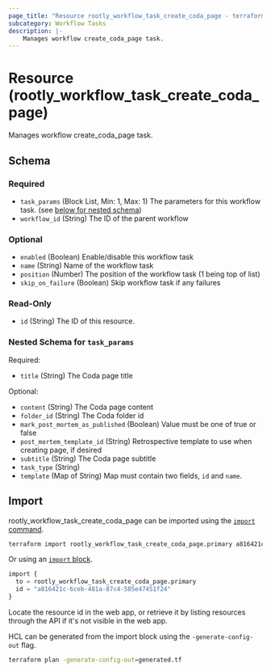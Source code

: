 ```yaml
---
page_title: "Resource rootly_workflow_task_create_coda_page - terraform-provider-rootly"
subcategory: Workflow Tasks
description: |-
    Manages workflow create_coda_page task.
---
```


# Resource (rootly_workflow_task_create_coda_page)

Manages workflow create_coda_page task.



<!-- schema generated by tfplugindocs -->
## Schema

### Required

- `task_params` (Block List, Min: 1, Max: 1) The parameters for this workflow task. (see [below for nested schema](#nestedblock--task_params))
- `workflow_id` (String) The ID of the parent workflow

### Optional

- `enabled` (Boolean) Enable/disable this workflow task
- `name` (String) Name of the workflow task
- `position` (Number) The position of the workflow task (1 being top of list)
- `skip_on_failure` (Boolean) Skip workflow task if any failures

### Read-Only

- `id` (String) The ID of this resource.

<a id="nestedblock--task_params"></a>
### Nested Schema for `task_params`

Required:

- `title` (String) The Coda page title

Optional:

- `content` (String) The Coda page content
- `folder_id` (String) The Coda folder id
- `mark_post_mortem_as_published` (Boolean) Value must be one of true or false
- `post_mortem_template_id` (String) Retrospective template to use when creating page, if desired
- `subtitle` (String) The Coda page subtitle
- `task_type` (String)
- `template` (Map of String) Map must contain two fields, `id` and `name`.

## Import

rootly_workflow_task_create_coda_page can be imported using the [`import` command](https://developer.hashicorp.com/terraform/cli/commands/import).

```sh
terraform import rootly_workflow_task_create_coda_page.primary a816421c-6ceb-481a-87c4-585e47451f24
```

Or using an [`import` block](https://developer.hashicorp.com/terraform/language/import).

```terraform
import {
  to = rootly_workflow_task_create_coda_page.primary
  id = "a816421c-6ceb-481a-87c4-585e47451f24"
}
```

Locate the resource id in the web app, or retrieve it by listing resources through the API if it's not visible in the web app.

HCL can be generated from the import block using the `-generate-config-out` flag.

```sh
terraform plan -generate-config-out=generated.tf
```
